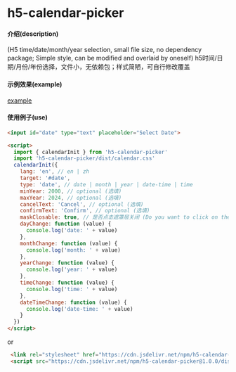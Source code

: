 # h5-calendar-picker

#### 介绍(description)
(H5 time/date/month/year selection, small file size, no dependency package; Simple style, can be modified and overlaid by oneself)
h5时间/日期/月份/年份选择，文件小，无依赖包；样式简陋，可自行修改覆盖

#### 示例效果(example)
<a href="https://d-calendar-example.netlify.app">example</a>

#### 使用例子(use)
```html
<input id="date" type="text" placeholder="Select Date">

<script>
  import { calendarInit } from 'h5-calendar-picker'
  import 'h5-calendar-picker/dist/calendar.css'
  calendarInit({
    lang: 'en', // en | zh
    target: '#date',
    type: 'date', // date | month | year | date-time | time
    minYear: 2000, // optional (选填)
    maxYear: 2024, // optional (选填)
    cancelText: 'Cancel', // optional (选填)
    confirmText: 'Confirm', // optional (选填)
    maskClosable: true, // 是否点击遮罩层关闭 (Do you want to click on the mask layer to close)
    dayChange: function (value) {
      console.log('date: ' + value)
    },
    monthChange: function (value) {
      console.log('month: ' + value)
    },
    yearChange: function (value) {
      console.log('year: ' + value)
    },
    timeChange: function (value) {
      console.log('time: ' + value)
    },
    dateTimeChange: function (value) {
      console.log('date-time: ' + value)
    }
  })
</script>
```
or

```html
 <link rel="stylesheet" href="https://cdn.jsdelivr.net/npm/h5-calendar-picker@1.0.0/dist/calendar.css">
 <script src="https://cdn.jsdelivr.net/npm/h5-calendar-picker@1.0.0/dist/calendar.js"></script>
```
